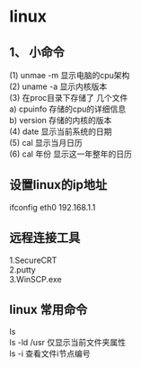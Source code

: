 # linux
## 1、	小命令
(1) unmae -m 显示电脑的cpu架构  
(2) uname -a 显示内核版本  
(3)	 在proc目录下存储了 几个文件  
   a)	 cpuinfo 存储的cpu的详细信息  
   b)	 version  存储的内核的版本  
(4)	date  显示当前系统的日期  
(5)	cal 显示当月日历  
(6)	cal 年份  显示这一年整年的日历    
## 设置linux的ip地址  
ifconfig eth0 192.168.1.1  
## 远程连接工具  
1.SecureCRT  
2.putty  
3.WinSCP.exe  
## linux 常用命令  
ls  
ls -ld /usr 仅显示当前文件夹属性  
ls -i 查看文件i节点编号  


